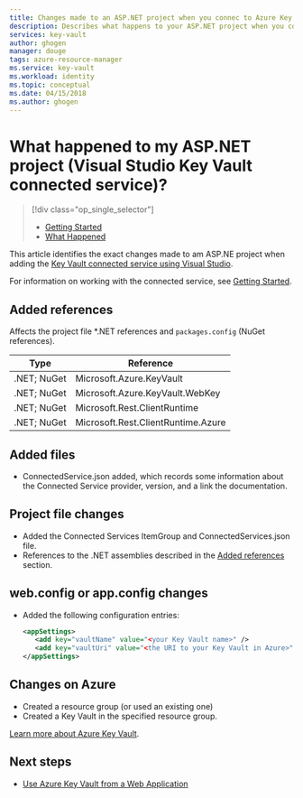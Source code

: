 ```yaml
---
title: Changes made to an ASP.NET project when you connec to Azure Key Vault | Microsoft Docs
description: Describes what happens to your ASP.NET project when you connect toKey Vault by using Visual Studio connected services.
services: key-vault
author: ghogen
manager: douge
tags: azure-resource-manager
ms.service: key-vault
ms.workload: identity
ms.topic: conceptual
ms.date: 04/15/2018
ms.author: ghogen
---
```

# What happened to my ASP.NET project (Visual Studio Key Vault connected service)?

> [!div class="op_single_selector"]
> - [Getting Started](vs-key-vault-aspnet-getting-started.md)
> - [What Happened](vs-key-vault-aspnet-what-happened.md)

This article identifies the exact changes made to am ASP.NE project when adding the [Key Vault connected service using Visual Studio](vs-key-vault-add-connected-service.md).

For information on working with the connected service, see [Getting Started](vs-key-vault-aspnet-getting-started.md).

## Added references

Affects the project file *.NET references and `packages.config` (NuGet references).

| Type | Reference |
| --- | --- |
| .NET; NuGet | Microsoft.Azure.KeyVault |
| .NET; NuGet | Microsoft.Azure.KeyVault.WebKey |
| .NET; NuGet | Microsoft.Rest.ClientRuntime |
| .NET; NuGet | Microsoft.Rest.ClientRuntime.Azure |

## Added files

- ConnectedService.json added, which records some information about the Connected Service provider, version, and a link the documentation.

## Project file changes

- Added the Connected Services ItemGroup and ConnectedServices.json file.
- References to the .NET assemblies described in the [Added references](#added-references) section.

## web.config or app.config changes

- Added the following configuration entries:

    ```xml
    <appSettings>
       <add key="vaultName" value="<your Key Vault name>" />
       <add key="vaultUri" value="<the URI to your Key Vault in Azure>" />
    </appSettings>
    ```

## Changes on Azure

- Created a resource group (or used an existing one)
- Created a Key Vault in the specified resource group.

[Learn more about Azure Key Vault](index.md).

## Next steps

- [Use Azure Key Vault from a Web Application](/azure/key-vault/key-vault-use-from-web-application)